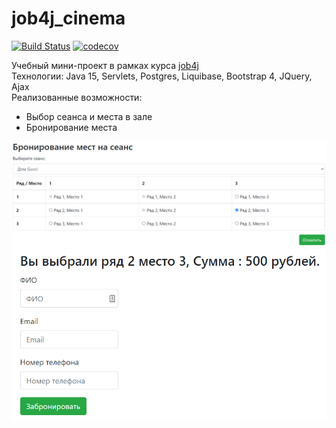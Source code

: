 # job4j_cinema

[![Build Status](https://app.travis-ci.com/dheaven92/job4j_cinema.svg?branch=master)](https://app.travis-ci.com/dheaven92/job4j_cinema)
[![codecov](https://codecov.io/gh/dheaven92/job4j_cinema/branch/master/graph/badge.svg?token=6H5N3R8DFA)](https://codecov.io/gh/dheaven92/job4j_cinema)

Учебный мини-проект в рамках курса [job4j](https://job4j.ru/)  
Технологии: Java 15, Servlets, Postgres, Liquibase, Bootstrap 4, JQuery, Ajax  
Реализованные возможности:
- Выбор сеанса и места в зале
- Бронирование места

![ScreenShot](images/screen1.png)
![ScreenShot](images/screen2.png)